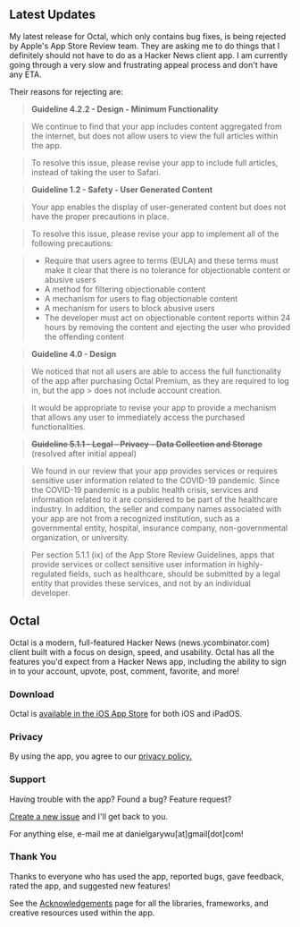 ## Latest Updates

My latest release for Octal, which only contains bug fixes, is being rejected by Apple's App Store Review team. They are asking me to do things that I definitely should not have to do as a Hacker News client app. I am currently going through a very slow and frustrating appeal process and don't have any ETA.

Their reasons for rejecting are:

> **Guideline 4.2.2 - Design - Minimum Functionality**

> We continue to find that your app includes content aggregated from the internet, but does not allow users to view the full articles within the app.

> To resolve this issue, please revise your app to include full articles, instead of taking the user to Safari.

> **Guideline 1.2 - Safety - User Generated Content**

> Your app enables the display of user-generated content but does not have the proper precautions in place.

> To resolve this issue, please revise your app to implement all of the following precautions:

> - Require that users agree to terms (EULA) and these terms must make it clear that there is no tolerance for objectionable content or abusive users
> - A method for filtering objectionable content
> - A mechanism for users to flag objectionable content
> - A mechanism for users to block abusive users
> - The developer must act on objectionable content reports within 24 hours by removing the content and ejecting the user who provided the offending content

> **Guideline 4.0 - Design**

> We noticed that not all users are able to access the full functionality of the app after purchasing Octal Premium, as they are required to log in, but the app > does not include account creation.

> It would be appropriate to revise your app to provide a mechanism that allows any user to immediately access the purchased functionalities.

> ~~**Guideline 5.1.1 - Legal - Privacy - Data Collection and Storage**~~ (resolved after initial appeal)

> We found in our review that your app provides services or requires sensitive user information related to the COVID-19 pandemic. Since the COVID-19 pandemic is a public health crisis, services and information related to it are considered to be part of the healthcare industry. In addition, the seller and company names associated with your app are not from a recognized institution, such as a governmental entity, hospital, insurance company, non-governmental organization, or university.

> Per section 5.1.1 (ix) of the App Store Review Guidelines, apps that provide services or collect sensitive user information in highly-regulated fields, such as healthcare, should be submitted by a legal entity that provides these services, and not by an individual developer.

## Octal

Octal is a modern, full-featured Hacker News (news.ycombinator.com) client built with a focus on design, speed, and usability. Octal has all the features you'd expect from a Hacker News app, including the ability to sign in to your account, upvote, post, comment, favorite, and more!

### Download

Octal is [available in the iOS App Store](https://itunes.apple.com/us/app/id1308885491?mt=8) for both iOS and iPadOS.

### Privacy

By using the app, you agree to our [privacy policy.](https://github.com/dangwu/Octal/blob/master/PRIVACY_POLICY.md)

### Support

Having trouble with the app? Found a bug? Feature request?

[Create a new issue](https://github.com/dangwu/Octal/issues) and I'll get back to you.

For anything else, e-mail me at danielgarywu[at]gmail[dot]com!

### Thank You

Thanks to everyone who has used the app, reported bugs, gave feedback, rated the app, and suggested new features!

See the [Acknowledgements](https://github.com/dangwu/Octal/blob/master/ACKNOWLEDGEMENTS.md) page for all the libraries, frameworks, and creative resources used within the app.
